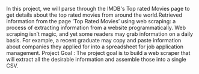In this project, we will parse through the IMDB's Top rated Movies page to get details about the top rated movies from around the world.Retrieved information from the page ’Top Rated Movies’ using web scraping: a process of extracting information from a website programmatically. Web scraping isn’t magic, and yet some readers may grab information on a daily basis. For example, a recent graduate may copy and paste information about companies they applied for into a spreadsheet for job application management.
Project Goal : The project goal is to build a web scraper that will extract all the desirable information and assemble those into a single CSV.
